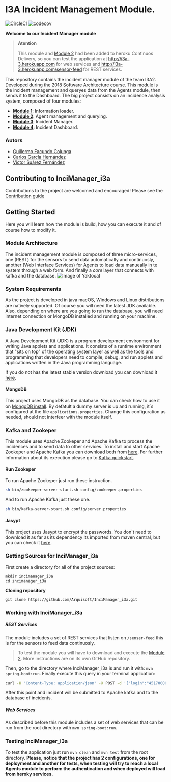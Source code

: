 # I3A Incident Management Module.
[![CircleCI](https://circleci.com/gh/Arquisoft/InciManager_i3a/tree/master.svg?style=svg)](https://circleci.com/gh/Arquisoft/InciManager_i3a/tree/master)
[![codecov](https://codecov.io/gh/Arquisoft/InciManager_i3a/branch/master/graph/badge.svg)](https://codecov.io/gh/Arquisoft/InciManager_i3a)

**Welcome to our Incident Manager module**

> **Atention**
>
> This module and [Module 2](https://github.com/Arquisoft/Agents_i3a) had been added to heroku Continuos Delivery, so you can test the application at http://i3a-3.herokuapp.com for web services and http://i3a-3.herokuapp.com/sensor-feed for REST services.

This repository contains the incident manager module of the team I3A2. Developed during the 2018 Software Architecture course. This module is the incident management and queryes data from the Agents module, then sends it to the Dashboard. The big project consists on an incidence analysis system, composed of four modules:

- **[Module 1](https://github.com/Arquisoft/Loader_i3a)**: Information loader.
- **[Module 2](https://github.com/Arquisoft/Agents_i3a)**: Agent management and querying.
- **[Module 3](https://github.com/Arquisoft/InciManager_i3a)**: Incident Manager.
- **[Module 4](https://github.com/Arquisoft/InciDashboard_i3a)**: Incident Dashboard.

### Autors
- [Guillermo Facundo Colunga](https://github.com/thewilly)
- [Carlos García Hernández](https://github.com/CarlosGarciaHdez)
- [Victor Suárez Fernández](https://github.com/ByBordex)

## Contributing to InciManager_i3a
Contributions to the project are welcomed and encouraged! Please see the [Contribution guide](/CONTRIBUTING.md)

## Getting Started
Here you will learn how the module is build, how you can execute it and of course how to modify it.

### Module Architecture
The incident management module is composed of three micro-services, one (REST) for the sensors to send data automatically and continuosly, another (Web Interface Services) for Agents to load data manueally in te system through a web form. And finally a _core_ layer that connects with kafka and the database.
![Image of Yaktocat](.github/scheeme.png)

### System Requirements
As the project is developed in java macOS, Windows and Linux distributions are natively supported. Of course you will need the latest JDK available. Also, depending on where are you going to run the database, you will need internet connection or MongoDB installed and running on your machine.

### Java Development Kit (JDK)
A Java Development Kit (JDK) is a program development environment for writing Java applets and applications. It consists of a runtime environment that "sits on top" of the operating system layer as well as the tools and programming that developers need to compile, debug, and run applets and applications written in the Java programming language.

If you do not has the latest stable version download you can download it [here](http://www.oracle.com/technetwork/java/javase/downloads).

#### MongoDB
This project uses MongoDB as the database. You can check how to use it on [MongoDB install](https://github.com/Arquisoft/participants_i2b/wiki/MongoDB). By defatult a dummy server is up and running, it´s configured at the file `applications.properties`. Change this configuration as needed, should not interfeer with the module itself.

### Kafka and Zookeper
This module uses Apache Zookeper and Apache Kafka to process the incidences and to send data to other services.
To install and start Apache Zookeper and Apache Kafka you can download both from  [here](https://www.apache.org/dyn/closer.cgi?path=/kafka/1.0.1/kafka_2.11-1.0.1.tgz). For further information about its execution please go to [Kafka quickstart](https://kafka.apache.org/quickstart).

#### Run Zookeper
To run Apache Zookeper just run these instruction.
 ```bash
 sh bin/zookeeper-server-start.sh config/zookeeper.properties
 ```

And to run Apache Kafka just these one.
 ```bash
 sh bin/kafka-server-start.sh config/server.properties
 ```

#### Jasypt
This project uses Jasypt to encrypt the passwords. You don`t need to download it as far as its dependency its imported from maven central, but you can check it [here](http://www.jasypt.org/).

### Getting Sources for InciManager_i3a
First create a directory for all of the project sources:
```
mkdir incimanager_i3a
cd incimanager_i3a
```
**Cloning repository**
```
git clone https://github.com/Arquisoft/InciManager_i3a.git
```

### Working with InciManager_i3a
##### REST Services
The module includes a set of REST services that listen on `/senser-feed` this is for the sensors to feed data continuosly.

> To test the module you will have to download and execute the [Module 2](https://github.com/Arquisoft/Agents_i3a). More instructions are on its own GitHub repository.

Then, go to the directory where InciManager_i3a is and run it with: `mvn spring-boot:run`. Finally execute this query in your terminal application:
```bash
curl -H "Content-Type: application/json" -X POST -d '{"login":"45170000A","password":"4[[j[frVCUMJ>hU","kind":1,"message":{"incidenceName":"Fuego en coto carcedo","description":"Hay un fuego que se ha iniciado cerca del monte. Peligro para la población cercana","asignee":"","expiration":"1521475598","state":"open","tags":["fuego","peligro","población","castrillón"],"additional_information":["www.imagen1.com","www.imagen2.com","www.imagen3.com","www.imagen4.com"],"properties":{"prop1":"val1","prop2":"val2","prop3":"val3","prop4":"val4"}}}' http://localhost:8080/sensor-feed
```
After this point and incident will be submitted to Apache kafka and to the database of incidents.

##### Web Services
As described before this module includes a set of web services that can be run from the root directory with `mvn spring-boot:run`.

### Testing InciManager_i3a
To test the application just run `mvn clean` and `mvn test` from the root directory. **Please, notice that the project has 2 configurations, one for deployment and another for tests, when testing will try to reach a local Agents module to perform the authentication and when deployed will load from heroky services.**
